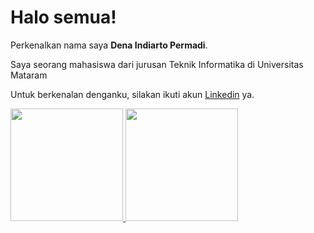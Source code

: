 # Halo semua! 

Perkenalkan nama saya **Dena Indiarto Permadi**.

Saya seorang mahasiswa dari jurusan Teknik Informatika di Universitas Mataram

Untuk berkenalan denganku, silakan ikuti akun [Linkedin](https://www.linkedin.com/in/dena-indiarto-permadi-74436126a/) ya.

<p align="left">
  <a href=#>
  <img height="180em" src="https://github-readme-stats-eight-theta.vercel.app/api?username=denapermadi24&show_icons=true&theme=algolia&include_all_commits=true&count_private=true" disabled>
  <img height="180em" src="https://github-readme-stats-eight-theta.vercel.app/api/top-langs/?username=denapermadi24&layout=compact&langs_count=8&theme=algolia" disabled>
  </a>
</p>
